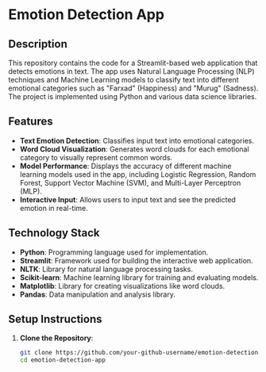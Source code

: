 # Emotion Detection App

## Description
This repository contains the code for a Streamlit-based web application that detects emotions in text. The app uses Natural Language Processing (NLP) techniques and Machine Learning models to classify text into different emotional categories such as "Farxad" (Happiness) and "Murug" (Sadness). The project is implemented using Python and various data science libraries.

## Features
- **Text Emotion Detection**: Classifies input text into emotional categories.
- **Word Cloud Visualization**: Generates word clouds for each emotional category to visually represent common words.
- **Model Performance**: Displays the accuracy of different machine learning models used in the app, including Logistic Regression, Random Forest, Support Vector Machine (SVM), and Multi-Layer Perceptron (MLP).
- **Interactive Input**: Allows users to input text and see the predicted emotion in real-time.

## Technology Stack
- **Python**: Programming language used for implementation.
- **Streamlit**: Framework used for building the interactive web application.
- **NLTK**: Library for natural language processing tasks.
- **Scikit-learn**: Machine learning library for training and evaluating models.
- **Matplotlib**: Library for creating visualizations like word clouds.
- **Pandas**: Data manipulation and analysis library.

## Setup Instructions
1. **Clone the Repository**:
   ```bash
   git clone https://github.com/your-github-username/emotion-detection-app.git
   cd emotion-detection-app
